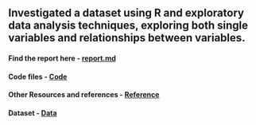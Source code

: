 ## Investigated a dataset using R and exploratory data analysis techniques, exploring both single variables and relationships between variables.

#### Find the report here - [report.md](https://github.com/gupta-ashutosh/udacity-DAND/blob/master/P4_explore_and_summarize_data/p4_exploratory_data_analysis.html)
#### Code files - [Code](https://github.com/gupta-ashutosh/udacity-DAND/blob/master/P4_explore_and_summarize_data/p4_exploratory_data_analysis.Rmd)
#### Other Resources and references - [Reference](https://github.com/gupta-ashutosh/udacity-DAND/blob/master/P4_explore_and_summarize_data/references_instructions.txt)
#### Dataset - [Data](https://github.com/gupta-ashutosh/udacity-DAND/blob/master/P4_explore_and_summarize_data/wineQualityReds.csv)
